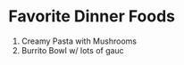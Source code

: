 Favorite Dinner Foods
=====================

1. Creamy Pasta with Mushrooms
2. Burrito Bowl w/ lots of gauc
